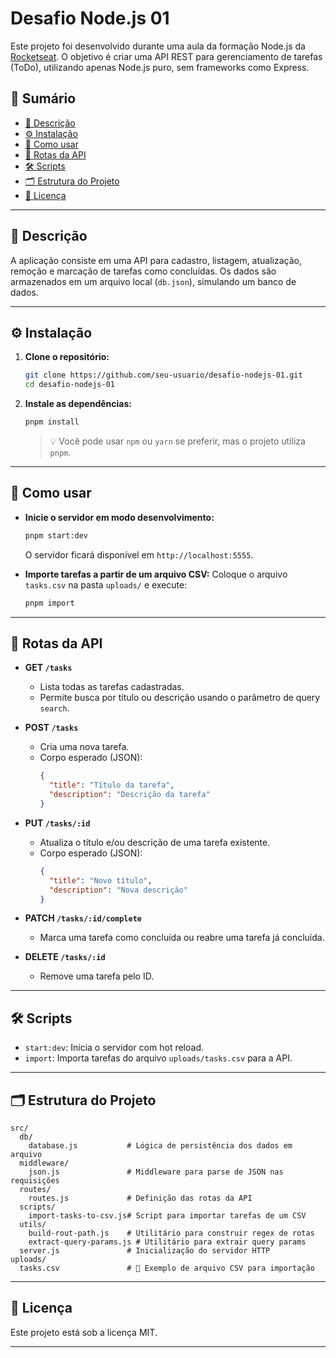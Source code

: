 # Desafio Node.js 01

Este projeto foi desenvolvido durante uma aula da formação Node.js da [Rocketseat](https://rocketseat.com.br/). O objetivo é criar uma API REST para gerenciamento de tarefas (ToDo), utilizando apenas Node.js puro, sem frameworks como Express.

## 📑 Sumário

- [📝 Descrição](#descrição)
- [⚙️ Instalação](#instalação)
- [🚀 Como usar](#como-usar)
- [🔗 Rotas da API](#rotas-da-api)
- [🛠️ Scripts](#scripts)
- [🗂️ Estrutura do Projeto](#estrutura-do-projeto)
- [📄 Licença](#licença)

---

## 📝 Descrição

A aplicação consiste em uma API para cadastro, listagem, atualização, remoção e marcação de tarefas como concluídas. Os dados são armazenados em um arquivo local (`db.json`), simulando um banco de dados.

---

## ⚙️ Instalação

1. **Clone o repositório:**

   ```bash
   git clone https://github.com/seu-usuario/desafio-nodejs-01.git
   cd desafio-nodejs-01
   ```

2. **Instale as dependências:**
   ```bash
   pnpm install
   ```
   > 💡 Você pode usar `npm` ou `yarn` se preferir, mas o projeto utiliza `pnpm`.

---

## 🚀 Como usar

- **Inicie o servidor em modo desenvolvimento:**

  ```bash
  pnpm start:dev
  ```

  O servidor ficará disponível em `http://localhost:5555`.

- **Importe tarefas a partir de um arquivo CSV:**
  Coloque o arquivo `tasks.csv` na pasta `uploads/` e execute:
  ```bash
  pnpm import
  ```

---

## 🔗 Rotas da API

- **GET `/tasks`**

  - Lista todas as tarefas cadastradas.
  - Permite busca por título ou descrição usando o parâmetro de query `search`.

- **POST `/tasks`**

  - Cria uma nova tarefa.
  - Corpo esperado (JSON):
    ```json
    {
      "title": "Título da tarefa",
      "description": "Descrição da tarefa"
    }
    ```

- **PUT `/tasks/:id`**

  - Atualiza o título e/ou descrição de uma tarefa existente.
  - Corpo esperado (JSON):
    ```json
    {
      "title": "Novo título",
      "description": "Nova descrição"
    }
    ```

- **PATCH `/tasks/:id/complete`**

  - Marca uma tarefa como concluída ou reabre uma tarefa já concluída.

- **DELETE `/tasks/:id`**
  - Remove uma tarefa pelo ID.

---

## 🛠️ Scripts

- `start:dev`: Inicia o servidor com hot reload.
- `import`: Importa tarefas do arquivo `uploads/tasks.csv` para a API.

---

## 🗂️ Estrutura do Projeto

```
src/
  db/
    database.js           # Lógica de persistência dos dados em arquivo
  middleware/
    json.js               # Middleware para parse de JSON nas requisições
  routes/
    routes.js             # Definição das rotas da API
  scripts/
    import-tasks-to-csv.js# Script para importar tarefas de um CSV
  utils/
    build-rout-path.js    # Utilitário para construir regex de rotas
    extract-query-params.js # Utilitário para extrair query params
  server.js               # Inicialização do servidor HTTP
uploads/
  tasks.csv               # 📂 Exemplo de arquivo CSV para importação
```

---

## 📄 Licença

Este projeto está sob a licença MIT.

---
